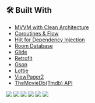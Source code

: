 ## 🛠 Built With
- [MVVM with Clean Architecture](https://www.toptal.com/android/android-apps-mvvm-with-clean-architecture)
- [Coroutines & Flow](https://developer.android.com/kotlin/flow)
- [Hilt for Dependency Injection](https://developer.android.com/training/dependency-injection/hilt-android)
- [Room Database](https://developer.android.com/training/data-storage/room)
- [Glide](https://github.com/bumptech/glide)
- [Retrofit](https://square.github.io/retrofit)
- [Gson](https://github.com/google/gson)
- [Lottie](https://github.com/LottieFiles/lottie-android)
- [ViewPager2](https://developer.android.com/jetpack/androidx/releases/viewpager2)
- [TheMovieDb(Tmdb) API](https://developers.themoviedb.org/3)

![](https://github.com/kareem96/TMDBMini/blob/master/screenshots/screen1.png)
![](https://github.com/kareem96/TMDBMini/blob/master/screenshots/screen2.png)
![](https://github.com/kareem96/TMDBMini/blob/master/screenshots/screen3.png)
![](https://github.com/kareem96/TMDBMini/blob/master/screenshots/screen4.png)
![](https://github.com/kareem96/TMDBMini/blob/master/screenshots/screen5.png)
![](https://github.com/kareem96/TMDBMini/blob/master/screenshots/screen6.png)


